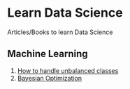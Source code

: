 # Learn Data Science
Articles/Books to learn Data Science

## Machine Learning

1. [How to handle unbalanced classes](http://www.svds.com/learning-imbalanced-classes/)
2. [Bayesian Optimization](https://sigopt.com/research)

